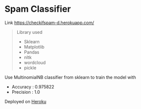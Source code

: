 # Spam Classifier
Link <a>https://checkifspam-d.herokuapp.com/</a>
> Library used
> * Sklearn
> * Matplotlib
> * Pandas
> * nltk
> * wordcloud
> * pickle

Use MultinomialNB classifier from sklearn to train the model with 
* Accuracy : 0.975822
* Precision : 1.0


Deployed on <a href='https://dashboard.heroku.com/'>Heroku</a>
